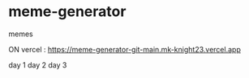 # meme-generator
 memes

ON vercel : https://meme-generator-git-main.mk-knight23.vercel.app

day 1
day 2
day 3
